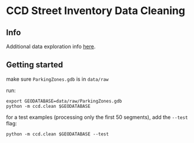 # CCD Street Inventory Data Cleaning

## Info
Additional data exploration info [here](data/README.md).

## Getting started
make sure `ParkingZones.gdb` is in `data/raw`  

run:
```
export GEODATABASE=data/raw/ParkingZones.gdb
python -m ccd.clean $GEODATABASE
```

for a test examples (processing only the first 50 segments), add the `--test` flag:
```
python -m ccd.clean $GEODATABASE --test
```